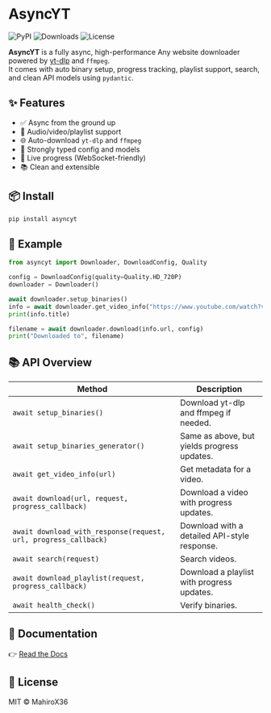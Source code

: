 # AsyncYT
![PyPI](https://img.shields.io/pypi/v/asyncyt)
![Downloads](https://img.shields.io/pypi/dm/asyncyt)
![License](https://img.shields.io/pypi/l/asyncyt)

**AsyncYT** is a fully async, high-performance Any website downloader powered by [yt-dlp](https://github.com/yt-dlp/yt-dlp) and `ffmpeg`.  
It comes with auto binary setup, progress tracking, playlist support, search, and clean API models using `pydantic`.

## ✨ Features

- ✅ Async from the ground up
- 🎵 Audio/video/playlist support
- 🌐 Auto-download `yt-dlp` and `ffmpeg`
- 🧠 Strongly typed config and models
- 📡 Live progress (WebSocket-friendly)
- 📚 Clean and extensible

## 📦 Install

```bash
pip install asyncyt
```

## 🚀 Example

```python
from asyncyt import Downloader, DownloadConfig, Quality

config = DownloadConfig(quality=Quality.HD_720P)
downloader = Downloader()

await downloader.setup_binaries()
info = await downloader.get_video_info("https://www.youtube.com/watch?v=dQw4w9WgXcQ")
print(info.title)

filename = await downloader.download(info.url, config)
print("Downloaded to", filename)
```

## 📚 API Overview

| Method | Description |
| ------ | ----------- |
| `await setup_binaries()` | Download yt-dlp and ffmpeg if needed. |
| `await setup_binaries_generator()` | Same as above, but yields progress updates. |
| `await get_video_info(url)` | Get metadata for a video. |
| `await download(url, request, progress_callback)` | Download a video with progress updates. |
| `await download_with_response(request, url, progress_callback)` | Download with a detailed API-style response. |
| `await search(request)` | Search videos. |
| `await download_playlist(request, progress_callback)` | Download a playlist with progress updates. |
| `await health_check()` | Verify binaries. |

## 📖 Documentation

👉 [Read the Docs](https://github.com/mahirox36/AsyncYT/wiki)

## 📜 License

MIT © MahiroX36
